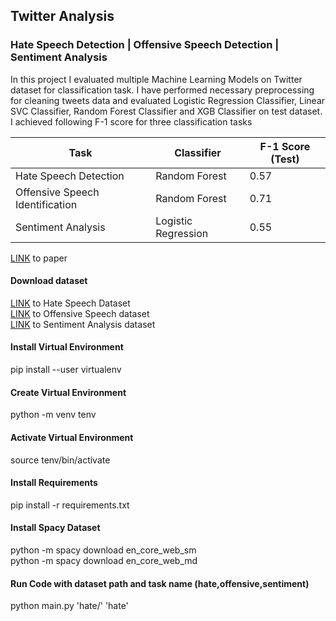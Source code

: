 ## Twitter Analysis
### Hate Speech Detection | Offensive Speech Detection | Sentiment Analysis
In this project I evaluated multiple Machine Learning Models on Twitter dataset for classification task. I have performed necessary preprocessing for cleaning tweets data and evaluated Logistic Regression Classifier, Linear SVC Classifier, Random Forest Classifier and XGB Classifier on test dataset. I achieved following F-1 score for three classification tasks

Task | Classifier | F-1 Score (Test) | 
--- | --- | --- | 
Hate Speech Detection | Random Forest | 0.57 | 
Offensive Speech Identification | Random Forest | 0.71 | 
Sentiment Analysis | Logistic Regression | 0.55 | 

[LINK](https://github.com/saadattakhan/CE888/blob/main/Assignment/Twitter%20Analysis%20for%20Hate%2C%20Offensive%20and%20Sentiment.pdf) to paper

#### Download dataset
[LINK](https://github.com/cardiffnlp/tweeteval/tree/main/datasets/hate) to Hate Speech Dataset <br />
[LINK](https://github.com/cardiffnlp/tweeteval/tree/main/datasets/offensive) to Offensive Speech dataset<br />
[LINK](https://github.com/cardiffnlp/tweeteval/tree/main/datasets/sentiment) to Sentiment Analysis dataset<br />

#### Install Virtual Environment
pip install --user virtualenv
#### Create Virtual Environment
python -m venv tenv
#### Activate Virtual Environment
source tenv/bin/activate
#### Install Requirements
pip install -r requirements.txt

#### Install Spacy Dataset
python -m spacy download en_core_web_sm<br />
python -m spacy download en_core_web_md

#### Run Code with dataset path and task name (hate,offensive,sentiment)
python main.py 'hate/' 'hate'
